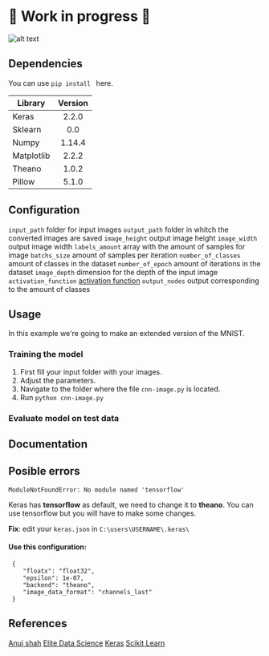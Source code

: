 # 🔨 Work in progress 🔨
![alt text](https://s3.amazonaws.com/keras.io/img/keras-logo-2018-large-1200.png)

## Dependencies

You can use `pip install ` here.

| Library        | Version           |
| -------- |:-------:|
| Keras | 2.2.0 |
| Sklearn | 0.0 | 
| Numpy | 1.14.4 | 
| Matplotlib| 2.2.2 | 
| Theano | 1.0.2 | 
| Pillow | 5.1.0 | 

## Configuration
`input_path` folder for input images
`output_path` folder in whitch the converted images are saved 
`image_height` output image height
`image_width` output image width 
`labels_amount` array with the amount of samples for image
`batchs_size` amount of samples per iteration
`number_of_classes` amount of classes in the dataset
`number_of_epoch`   amount of iterations in the dataset
`image_depth`  dimension for the depth of the input image
`activation_function` [activation function](https://keras.io/activations/)
`output_nodes` output corresponding to the amount of classes


## Usage
In this example we're going to make an extended version of the MNIST.
### Training the model
1. First fill your input folder with your images.
2. Adjust the parameters.
3. Navigate to the folder where the file `cnn-image.py` is located.
4. Run `python cnn-image.py`

### Evaluate model on test data
## Documentation


## Posible errors


`ModuleNotFoundError: No module named 'tensorflow'`

Keras has __tensorflow__ as default, we need to change it to __theano__. You can use tensorflow but you will have to make some changes.  

**Fix**: edit your `keras.json` in `C:\users\USERNAME\.keras\`


#### Use this configuration:

	 {    
	    "floatx": "float32",
	    "epsilon": 1e-07,
	    "backend": "theano",
	    "image_data_format": "channels_last"
	 }
## References
[Anuj shah](https://www.youtube.com/watch?v=2pQOXjpO_u0)
[Elite Data Science](https://elitedatascience.com/keras-tutorial-deep-learning-in-python)
[Keras](keras.io/)
[Scikit Learn](http://scikit-learn.org)
